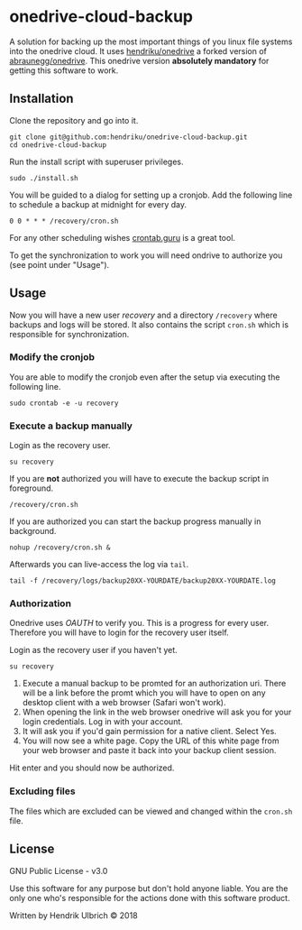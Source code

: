 # onedrive-cloud-backup

A solution for backing up the most important things of you linux file systems
into the onedrive cloud. It uses [hendriku/onedrive](https://github.com/hendriku/onedrive) a forked version of [abraunegg/onedrive](https://github.com/abraunegg/onedriv).
This onedrive version **absolutely mandatory** for getting this software to work.

## Installation

Clone the repository and go into it.

```
git clone git@github.com:hendriku/onedrive-cloud-backup.git
cd onedrive-cloud-backup
```

Run the install script with superuser privileges.

```
sudo ./install.sh
```

You will be guided to a dialog for setting up a cronjob.
Add the following line to schedule a backup at midnight for every day.

```
0 0 * * * /recovery/cron.sh
```

For any other scheduling wishes [crontab.guru](https://crontab.guru/) is a great tool.

To get the synchronization to work you will need ondrive to authorize you (see point under "Usage").

## Usage

Now you will have a new user *recovery* and a directory `/recovery` where backups and logs will be stored.
It also contains the script `cron.sh` which is responsible for synchronization.

### Modify the cronjob

You are able to modify the cronjob even after the setup via executing the following line.

```
sudo crontab -e -u recovery
```

### Execute a backup manually

Login as the recovery user.

```
su recovery
```

If you are **not** authorized you will have to execute the backup script in foreground.

```
/recovery/cron.sh
```

If you are authorized you can start the backup progress manually in background.

```
nohup /recovery/cron.sh &
```

Afterwards you can live-access the log via `tail`.

```
tail -f /recovery/logs/backup20XX-YOURDATE/backup20XX-YOURDATE.log
```

### Authorization

Onedrive uses *OAUTH* to verify you. This is a progress for every user.
Therefore you will have to login for the recovery user itself.

Login as the recovery user if you haven't yet.

```
su recovery
```

1. Execute a manual backup to be promted for an authorization uri.
There will be a link before the promt which you will have to open on any desktop client with a web browser (Safari won't work).
2. When opening the link in the web browser onedrive will ask you for your login credentials. Log in with your account.
3. It will ask you if you'd gain permission for a native client. Select Yes.
4. You will now see a white page. Copy the URL of this white page from your web browser and paste it back into your backup client session.

Hit enter and you should now be authorized.

### Excluding files

The files which are excluded can be viewed and changed within the `cron.sh` file.

## License

GNU Public License - v3.0

Use this software for any purpose but don't hold anyone liable.
You are the only one who's responsible for the actions done with this software product.

Written by Hendrik Ulbrich © 2018
